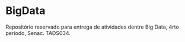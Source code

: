 # BigData
Repositório reservado para entrega de atividades dentre Big Data, 4rto período, Senac. TADS034.
